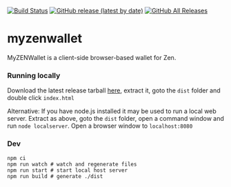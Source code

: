 [![Build Status](https://travis-ci.com/HorizenOfficial/myzenwallet.svg?branch=master)](https://travis-ci.com/HorizenOfficial/myzenwallet) [![GitHub release (latest by date)](https://img.shields.io/github/v/release/HorizenOfficial/myzenwallet)](https://github.com/HorizenOfficial/myzenwallet/releases/latest) [![GitHub All Releases](https://img.shields.io/github/downloads/zencashofficial/myzenwallet/total)](https://github.com/HorizenOfficial/myzenwallet/releases/latest)
# myzenwallet

MyZENWallet is a client-side browser-based wallet for Zen.

### Running locally
Download the latest release tarball [here](https://github.com/HorizenOfficial/myzenwallet/releases/latest), extract it, goto the `dist` folder and double click `index.html`

Alternative: If you have node.js installed it may be used to run a local web server. Extract as above, goto the `dist` folder, open a command window and run `node localserver`. Open a browser window to `localhost:8080`

### Dev
```shell
npm ci
npm run watch # watch and regenerate files
npm run start # start local host server
npm run build # generate ./dist
```
